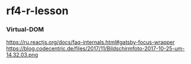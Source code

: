 # rf4-r-lesson

### Virtual-DOM

https://ru.reactjs.org/docs/faq-internals.html#gatsby-focus-wrapper
https://blog.codecentric.de/files/2017/11/Bildschirmfoto-2017-10-25-um-14.32.03.png

